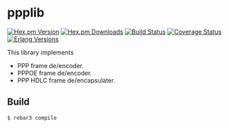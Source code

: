 ppplib
======

[![Hex.pm Version][hexpm version]][hexpm]
[![Hex.pm Downloads][hexpm downloads]][hexpm]
[![Build Status][gh badge]][gh]
[![Coverage Status][coveralls badge]][coveralls]
[![Erlang Versions][erlang version badge]][gh]

This library implements
- PPP frame de/encoder.
- PPPOE frame de/encoder.
- PPP HDLC frame de/encapsulater.

Build
-----

    $ rebar3 compile

<!-- Badges -->
[hexpm]: https://hex.pm/packages/eradius
[hexpm version]: https://img.shields.io/hexpm/v/ppplib.svg?style=flat
[hexpm downloads]: https://img.shields.io/hexpm/dt/ppplib.svg?style=flat
[gh]: https://github.com/travelping/ppplib/actions/workflows/main.yml
[gh badge]: https://img.shields.io/github/workflow/status/travelping/ppplib/CI?style=flat-square
[coveralls]: https://coveralls.io/github/travelping/ppplib
[coveralls badge]: https://img.shields.io/coveralls/github/travelping/ppplib?style=flat-square
[erlang version badge]: https://img.shields.io/badge/erlang-R22.0%20to%2023.2-blue.svg?style=flat-square
